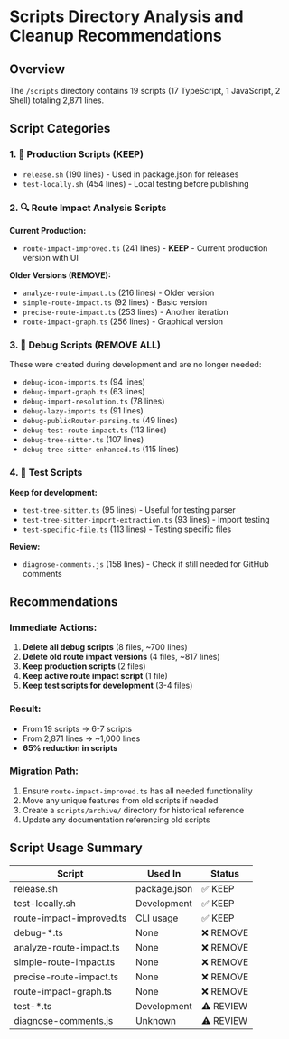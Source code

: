 # Scripts Directory Analysis and Cleanup Recommendations

## Overview
The `/scripts` directory contains 19 scripts (17 TypeScript, 1 JavaScript, 2 Shell) totaling 2,871 lines.

## Script Categories

### 1. 🚀 Production Scripts (KEEP)
- `release.sh` (190 lines) - Used in package.json for releases
- `test-locally.sh` (454 lines) - Local testing before publishing

### 2. 🔍 Route Impact Analysis Scripts
**Current Production:**
- `route-impact-improved.ts` (241 lines) - **KEEP** - Current production version with UI

**Older Versions (REMOVE):**
- `analyze-route-impact.ts` (216 lines) - Older version
- `simple-route-impact.ts` (92 lines) - Basic version
- `precise-route-impact.ts` (253 lines) - Another iteration
- `route-impact-graph.ts` (256 lines) - Graphical version

### 3. 🐛 Debug Scripts (REMOVE ALL)
These were created during development and are no longer needed:
- `debug-icon-imports.ts` (94 lines)
- `debug-import-graph.ts` (63 lines)
- `debug-import-resolution.ts` (78 lines)
- `debug-lazy-imports.ts` (91 lines)
- `debug-publicRouter-parsing.ts` (49 lines)
- `debug-test-route-impact.ts` (113 lines)
- `debug-tree-sitter.ts` (107 lines)
- `debug-tree-sitter-enhanced.ts` (115 lines)

### 4. 🧪 Test Scripts
**Keep for development:**
- `test-tree-sitter.ts` (95 lines) - Useful for testing parser
- `test-tree-sitter-import-extraction.ts` (93 lines) - Import testing
- `test-specific-file.ts` (113 lines) - Testing specific files

**Review:**
- `diagnose-comments.js` (158 lines) - Check if still needed for GitHub comments

## Recommendations

### Immediate Actions:
1. **Delete all debug scripts** (8 files, ~700 lines)
2. **Delete old route impact versions** (4 files, ~817 lines)
3. **Keep production scripts** (2 files)
4. **Keep active route impact script** (1 file)
5. **Keep test scripts for development** (3-4 files)

### Result:
- From 19 scripts → 6-7 scripts
- From 2,871 lines → ~1,000 lines
- **65% reduction in scripts**

### Migration Path:
1. Ensure `route-impact-improved.ts` has all needed functionality
2. Move any unique features from old scripts if needed
3. Create a `scripts/archive/` directory for historical reference
4. Update any documentation referencing old scripts

## Script Usage Summary

| Script | Used In | Status |
|--------|---------|--------|
| release.sh | package.json | ✅ KEEP |
| test-locally.sh | Development | ✅ KEEP |
| route-impact-improved.ts | CLI usage | ✅ KEEP |
| debug-*.ts | None | ❌ REMOVE |
| analyze-route-impact.ts | None | ❌ REMOVE |
| simple-route-impact.ts | None | ❌ REMOVE |
| precise-route-impact.ts | None | ❌ REMOVE |
| route-impact-graph.ts | None | ❌ REMOVE |
| test-*.ts | Development | ⚠️ REVIEW |
| diagnose-comments.js | Unknown | ⚠️ REVIEW |